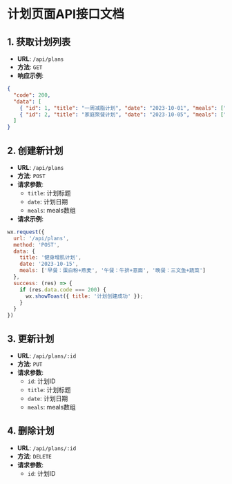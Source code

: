 # 计划页面API接口文档

## 1. 获取计划列表
- **URL**: `/api/plans`
- **方法**: `GET`
- **响应示例**:
```json
{
  "code": 200,
  "data": [
    { "id": 1, "title": "一周减脂计划", "date": "2023-10-01", "meals": ["早餐：全麦面包+鸡蛋", "午餐：烤鸡胸肉沙拉", "晚餐：清蒸鱼+西兰花"] },
    { "id": 2, "title": "家庭聚餐计划", "date": "2023-10-05", "meals": ["早餐：中式早点", "午餐：火锅", "晚餐：烧烤"] }
  ]
}
```

## 2. 创建新计划
- **URL**: `/api/plans`
- **方法**: `POST`
- **请求参数**:
  - `title`: 计划标题
  - `date`: 计划日期
  - `meals`:  meals数组
- **请求示例**:
```javascript
wx.request({
  url: '/api/plans',
  method: 'POST',
  data: {
    title: '健身增肌计划',
    date: '2023-10-15',
    meals: ['早餐：蛋白粉+燕麦', '午餐：牛排+意面', '晚餐：三文鱼+蔬菜']
  },
  success: (res) => {
    if (res.data.code === 200) {
      wx.showToast({ title: '计划创建成功' });
    }
  }
})
```

## 3. 更新计划
- **URL**: `/api/plans/:id`
- **方法**: `PUT`
- **请求参数**:
  - `id`: 计划ID
  - `title`: 计划标题
  - `date`: 计划日期
  - `meals`:  meals数组

## 4. 删除计划
- **URL**: `/api/plans/:id`
- **方法**: `DELETE`
- **请求参数**:
  - `id`: 计划ID